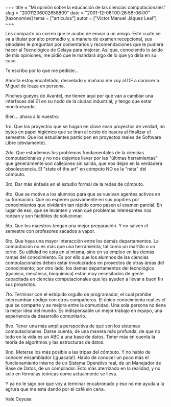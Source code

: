+++
title = "Mi opinión sobre la educación de las ciencias computacionales"
slug = "20011206002658809"
date = "2001-12-06T00:26:58-06:00"
[taxonomies]
tema = ["articulos"]
autor = ["Víctor Manuel Jáquez Leal"]
+++

Les comparto un correo que le acabo de enviar a un amigo. Este cuate se
va a titular por alto promedio y, a manera de examen recepcional, sus
sinodales le preguntan por comentarios y recomendaciones que le pudiera
hacer al Tecnológico de Celaya para mejorar. Así que, conociendo lo
ácido de mis opiniones, me pidió que le mandará algo de lo que yo diría
en su caso.

<!-- more -->
Te escribo por lo que me pediste…

Ahorita estoy encafetado, desvelado y mañana me voy al DF a conocer a
Miguel de Icaza en persona.

Pinches gueyes de Avantel, me tienen aqui por que van a cambiar una
interfaces del E1 en su nodo de la ciudad industrial, y tengo que estar
monitoreando.

Bien… ahora a lo nuestro:

1ro. Que los proyectos que se hagan en clase sean proyectos de verdad,
no bytes en papel higiénico que se tiran al cesto de basura al finalizar
el semestre. Que los estudiantes participen en proyectos reales de
Software Libre (obviamente).

2do. Que estudiemos los problemas fundamentales de la ciencias
computacionales y no nos dejemos llevar por las &quot;últimas
herramientas&quot; que generalmente son callejones sin salida, que nos
dejan en la verdadera obsolescencia. El &quot;state of the art&quot; en
cómputo NO es la &quot;neta&quot; del cómputo.

3ro. Dar más énfasis en el estudio formal de la redes de cómputo.

4to. Que se motive a los alumnos para que se vuelvan agentes activos en
su formación. Que no esperen pasivamente en sus pupitres por
conocimientos que olvidarán tan rápido como pasen el examen parcial. En
lugar de eso, que se levanten y vean qué problemas interesantes nos
rodean y son fáctibles de solucionar.

5to. Que los maestros tengan una mejor preparación. Y no salven el
semestre con profesores sacados a vapor.

6to. Que haya una mayor interacción entre los demás departamentos. La
computación no es más que una herramienta, tal como un martillo o un
torno. Su utilidad no esta en sí misma, sino en su empleo en las demás
ramas del conocimiento. Es por ello que los alumnos de las ciencias
computacionales deben estar involucrados en proyectos de otras áreas del
conocimiento; por otro lado, los demás departamentos del tecnológico
(química, mecánica, bioquímica) estan muy necesitados de gente
capacitada en ciencias computacionales que les ayuden a llevar a buen
fin sus proyectos.

7to. Terminar con el estúpido orgullo de programador, el cual prohibe
intercambiar código con otros compañeros. El único conocimiento real es
el que se comparte y se mejora entre la comunidad. Una sola persona no
tiene la mejor idea del mundo. Es indispensable un mejor trabajo en
equipo, una experiencia de desarrollo comunitario.

8vo. Tener una más amplia perspectiva de qué son los sistemas
computacionales. Darse cuenta, de una manera más profunda, de que no
todo en la vida es un ABC a una base de datos. Tener más en cuenta la
teoría de algorítmos y las estructuras de datos.

9no. Meterse los más posible a las tripas del cómputo. Y no hablo de
conocer ensamblador (¡guacala!). Hablo de conocer un poco más el
funcionamiento interno de un Sistema Operativo real, de un Manejador de
Base de Datos, de un compilador. Esto más aterrizado en la realidad, y
no solo en fórmulas teóricas como actualmente se lleva.

Y ya no le sigo por que voy a terminar encabronado y eso no me ayuda a
la agrura que me esta dando por el café sin cena.

Vale Ceyusa

